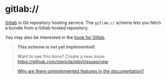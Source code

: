 # gitlab://

[Gitlab](https://gitlab.com/) is Git repository hosting service. The `gitlab://` scheme lets you fetch a bundle from a Gitlab hosted repository.

You may also be interested in the [hook for Gitlab](gitlab-hook).

> **This scheme is not yet implemented!**
>
> Want to see this done? Create a new issue:  https://github.com/stencila/sibyl/issues/new
>
> [Why are there unimplemented features in the documentation?](faq#unimplemented-features-in-docs)
